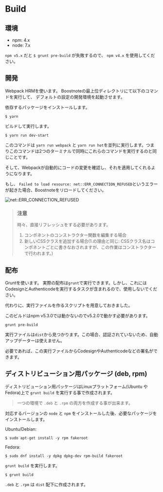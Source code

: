 # Build

## 環境
* npm: 4.x
* node: 7.x

`npm v5.x` だと `$ grunt pre-build` が失敗するので、 `npm v4.x` を使用してください。

## 開発

Webpack HRMを使います。
Boostnoteの最上位ディレクトリにて以下のコマンドを実行して、
デフォルトの設定の開発環境を起動させます。

依存するパッケージをインストールします。

```
$ yarn
```

ビルドして実行します。

```
$ yarn run dev-start
```

このコマンドは `yarn run webpack` と `yarn run hot`を並列に実行します。つまりこのコマンドは2つのターミナルで同時にこれらのコマンドを実行するのと同じことです。

そして、Webpackが自動的にコードの変更を確認し、それを適用してくれるようになります。

もし、 `Failed to load resource: net::ERR_CONNECTION_REFUSED`というエラーが起きた場合、Boostnoteをリロードしてください。

![net::ERR_CONNECTION_REFUSED](https://cloud.githubusercontent.com/assets/11307908/24343004/081e66ae-1279-11e7-8d9e-7f478043d835.png)

> ### 注意
> 時々、直接リフレッシュをする必要があります。
> 1. コンポネントのコンストラクター関数を編集する場合
> 2. 新しいCSSクラスを追加する場合(1.の理由と同じ: CSSクラス名はコンポネントごとに書きなおされますが、この作業はコンストラクターで行われます。)

## 配布

Gruntを使います。
実際の配布は`grunt`で実行できます。しかし、これにはCodesignとAuthenticodeを実行するタスクが含まれるので、使用しないでください。

代わりに、実行ファイルを作るスクリプトを用意しておきました。

このビルドはnpm v5.3.0では動かないのでv5.2.0で動かす必要があります。

```
grunt pre-build
```

実行ファイルは`dist`から見つかります。この場合、認証されていないため、自動アップデーターは使えません。

必要であれば、この実行ファイルからCodesignやAuthenticodeなどの署名ができます。

## ディストリビューション用パッケージ (deb, rpm)

ディストリビューション用パッケージはLinuxプラットフォーム(Ubuntu や Fedora)上で `grunt build` を実行する事で作成されます。

> 一つの環境で `.deb` と `.rpm` の両方を作成する事が出来ます。


対応するバージョンの `node` と `npm` をインストールした後、必要なパッケージをインストールします。

Ubuntu/Debian:

```
$ sudo apt-get install -y rpm fakeroot
```

Fedora:

```
$ sudo dnf install -y dpkg dpkg-dev rpm-build fakeroot
```

`grunt build` を実行します。

```
$ grunt build
```

`.deb` と `.rpm` は `dist` 配下に作成されます。
